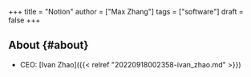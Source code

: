 +++
title = "Notion"
author = ["Max Zhang"]
tags = ["software"]
draft = false
+++

## About {#about}

-   CEO: [Ivan Zhao]({{< relref "20220918002358-ivan_zhao.md" >}})
